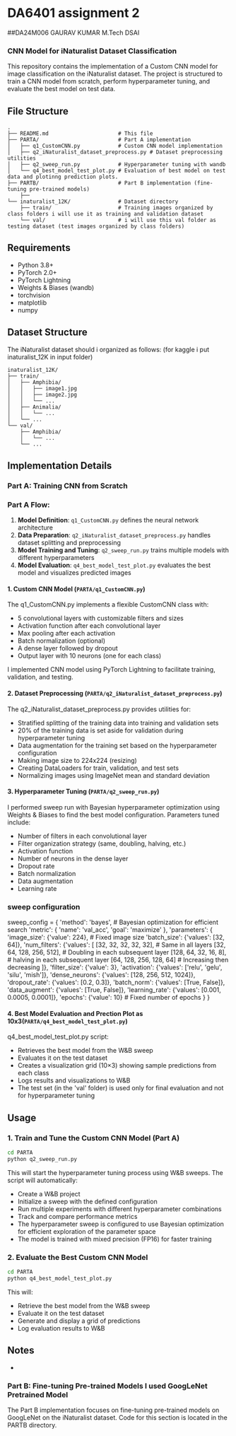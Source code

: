 # DA6401 assignment 2
##DA24M006 GAURAV KUMAR M.Tech DSAI
### CNN Model for iNaturalist Dataset Classification

This repository contains the implementation of a Custom CNN model for image classification on the iNaturalist dataset. The project is structured to train a CNN model from scratch, perform hyperparameter tuning, and evaluate the best model on test data.

## File Structure

```
.
├── README.md                      # This file
├── PARTA/                         # Part A implementation
│   ├── q1_CustomCNN.py            # Custom CNN model implementation
│   ├── q2_iNaturalist_dataset_preprocess.py # Dataset preprocessing utilities
│   ├── q2_sweep_run.py            # Hyperparameter tuning with wandb
│   └── q4_best_model_test_plot.py # Evaluation of best model on test data and plotinng prediction plots.
├── PARTB/                         # Part B implementation (fine-tuning pre-trained models)
    ├──       
└── inaturalist_12K/               # Dataset directory
    ├── train/                     # Training images organized by class folders i will use it as training and validation dataset
    └── val/                       # i will use this val folder as testing dataset (test images organized by class folders)
```

## Requirements

- Python 3.8+
- PyTorch 2.0+
- PyTorch Lightning
- Weights & Biases (wandb)
- torchvision
- matplotlib
- numpy

## Dataset Structure

The iNaturalist dataset should i organized as follows: (for kaggle i put inaturalist_12K in input folder)
```
inaturalist_12K/
├── train/
│   ├── Amphibia/
│   │   ├── image1.jpg
│   │   ├── image2.jpg
│   │   └── ...
│   ├── Animalia/
│   │   └── ...
│   └── ...
└── val/
    ├── Amphibia/
    │   └── ...
    └── ...
```

## Implementation Details

### Part A: Training CNN from Scratch

### Part A Flow:

1. **Model Definition**: `q1_CustomCNN.py` defines the neural network architecture
2. **Data Preparation**: `q2_iNaturalist_dataset_preprocess.py` handles dataset splitting and preprocessing
3. **Model Training and Tuning**: `q2_sweep_run.py` trains multiple models with different hyperparameters
4. **Model Evaluation**: `q4_best_model_test_plot.py` evaluates the best model and visualizes predicted images


#### 1. Custom CNN Model (`PARTA/q1_CustomCNN.py`)

The q1_CustomCNN.py implements a flexible CustomCNN class with:

- 5 convolutional layers with customizable filters and sizes
- Activation function after each convolutional layer
- Max pooling after each activation
- Batch normalization (optional)
- A dense layer followed by dropout
- Output layer with 10 neurons (one for each class)

I implemented CNN model using PyTorch Lightning to facilitate training, validation, and testing.

#### 2. Dataset Preprocessing (`PARTA/q2_iNaturalist_dataset_preprocess.py`)

The q2_iNaturalist_dataset_preprocess.py provides utilities for:

- Stratified splitting of the training data into training and validation sets
- 20% of the training data is set aside for validation during hyperparameter tuning
- Data augmentation for the training set based on the hyperparameter configuration
- Making image size to 224x224 (resizing)
- Creating DataLoaders for train, validation, and test sets
- Normalizing images using ImageNet mean and standard deviation

#### 3. Hyperparameter Tuning (`PARTA/q2_sweep_run.py`)

I performed sweep run with Bayesian hyperparameter optimization using Weights & Biases to find the best model configuration. 
Parameters tuned include:

- Number of filters in each convolutional layer
- Filter organization strategy (same, doubling, halving, etc.)
- Activation function
- Number of neurons in the dense layer
- Dropout rate
- Batch normalization
- Data augmentation
- Learning rate
### sweep configuration
sweep_config = {
    'method': 'bayes',  # Bayesian optimization for efficient search
    'metric': {
        'name': 'val_acc',
        'goal': 'maximize'
    },
    'parameters': {
        'image_size': {'value': 224},  # Fixed image size
        'batch_size': {'values': [32, 64]},
        'num_filters': {'values': [
            [32, 32, 32, 32, 32],     # Same in all layers
            [32, 64, 128, 256, 512],  # Doubling in each subsequent layer
            [128, 64, 32, 16, 8],    #  halving in each subsequent layer
            [64, 128, 256, 128, 64]   # Increasing then decreasing
        ]},
        'filter_size': {'value': 3},
        'activation': {'values': ['relu', 'gelu', 'silu', 'mish']},
        'dense_neurons': {'values': [128, 256, 512, 1024]},
        'dropout_rate': {'values': [0.2, 0.3]},
        'batch_norm': {'values': [True, False]},
        'data_augment': {'values': [True, False]},
        'learning_rate': {'values': [0.001, 0.0005, 0.0001]},
        'epochs': {'value': 10}  # Fixed number of epochs
    }
}

#### 4. Best Model Evaluation and Prection Plot as 10x3(`PARTA/q4_best_model_test_plot.py`)

 q4_best_model_test_plot.py script:

- Retrieves the best model from the W&B sweep
- Evaluates it on the test dataset
- Creates a visualization grid (10×3) showing sample predictions from each class
- Logs results and visualizations to W&B
- The test set (in the 'val' folder) is used only for final evaluation and not for hyperparameter tuning

## Usage

### 1. Train and Tune the Custom CNN Model (Part A)

```bash
cd PARTA
python q2_sweep_run.py
```

This will start the hyperparameter tuning process using W&B sweeps. The script will automatically:
- Create a W&B project
- Initialize a sweep with the defined configuration
- Run multiple experiments with different hyperparameter combinations
- Track and compare performance metrics
- The hyperparameter sweep is configured to use Bayesian optimization for efficient exploration of the parameter space
- The model is trained with mixed precision (FP16) for faster training
### 2. Evaluate the Best Custom CNN Model

```bash
cd PARTA
python q4_best_model_test_plot.py
```

This will:
- Retrieve the best model from the W&B sweep
- Evaluate it on the test dataset
- Generate and display a grid of predictions
- Log evaluation results to W&B


## Notes


- 



### Part B: Fine-tuning Pre-trained Models I used GoogLeNet Pretrained Model

The Part B implementation focuses on fine-tuning pre-trained models on GoogLeNet on the iNaturalist dataset. Code for this section is located in the PARTB directory.
